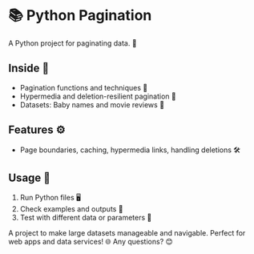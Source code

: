 
# 📚 Python Pagination

A Python project for paginating data. 🐍

## Inside 🎯
- Pagination functions and techniques 🧮
- Hypermedia and deletion-resilient pagination 🔗
- Datasets: Baby names and movie reviews 💽

## Features ⚙️
- Page boundaries, caching, hypermedia links, handling deletions 🛠️

## Usage 🚀
1. Run Python files 🖥️
2. Check examples and outputs 👀
3. Test with different data or parameters 🧪

A project to make large datasets manageable and navigable. Perfect for web apps and data services! 🌐 Any questions? 😊
